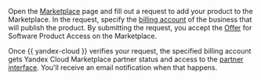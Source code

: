Open the [Marketplace](https://cloud.yandex.com/marketplace) page and fill out a request to add your product to the Marketplace. In the request, specify the [billing account](../../billing/concepts/billing-account.md) of the business that will publish the product. By submitting the request, you accept the [Offer](https://yandex.ru/legal/marketplace_offer/) for Software Product Access on the Marketplace.

Once {{ yandex-cloud }} verifies your request, the specified billing account gets Yandex Cloud Marketplace partner status and access to the [partner interface](https://partners.cloud.yandex.ru/). You'll receive an email notification when that happens.

